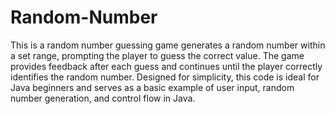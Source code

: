 # Random-Number
This is a random number guessing game generates a random number within a set range, prompting the player to guess the correct value. The game provides feedback after each guess and continues until the player correctly identifies the random number. Designed for simplicity, this code is ideal for Java beginners and serves as a basic example of user input, random number generation, and control flow in Java.
